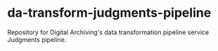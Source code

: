 # da-transform-judgments-pipeline

Repository for Digital Archiving's data transformation pipeline service Judgments pipeline.

